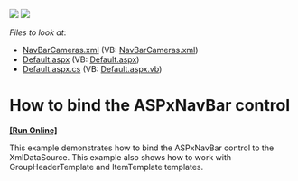 <!-- default badges list -->
[![](https://img.shields.io/badge/Open_in_DevExpress_Support_Center-FF7200?style=flat-square&logo=DevExpress&logoColor=white)](https://supportcenter.devexpress.com/ticket/details/E345)
[![](https://img.shields.io/badge/📖_How_to_use_DevExpress_Examples-e9f6fc?style=flat-square)](https://docs.devexpress.com/GeneralInformation/403183)
<!-- default badges end -->
<!-- default file list -->
*Files to look at*:

* [NavBarCameras.xml](./CS/WebSite/App_Data/NavBarCameras.xml) (VB: [NavBarCameras.xml](./VB/WebSite/App_Data/NavBarCameras.xml))
* [Default.aspx](./CS/WebSite/Default.aspx) (VB: [Default.aspx](./VB/WebSite/Default.aspx))
* [Default.aspx.cs](./CS/WebSite/Default.aspx.cs) (VB: [Default.aspx.vb](./VB/WebSite/Default.aspx.vb))
<!-- default file list end -->
# How to bind the ASPxNavBar control
<!-- run online -->
**[[Run Online]](https://codecentral.devexpress.com/e345/)**
<!-- run online end -->


<p>This example demonstrates how to bind the ASPxNavBar control to the XmlDataSource. This example also shows how to work with GroupHeaderTemplate and ItemTemplate templates.</p>

<br/>


